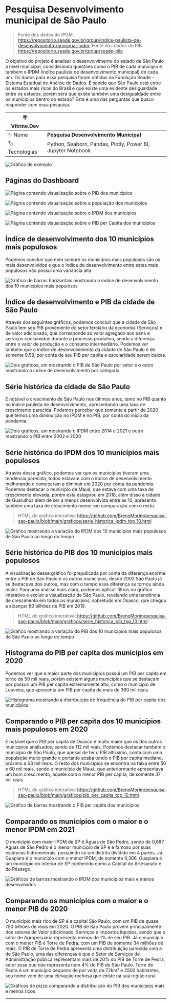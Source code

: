 # Pesquisa Desenvolvimento municipal de São Paulo

> Fonte dos dados do IPDM: <https://repositorio.seade.gov.br/group/indice-paulista-de-desenvolvimento-municipal-ipdm>; 
> Fonte dos dados do PIB: <https://repositorio.seade.gov.br/group/seade-pib>;

O objetivo do projeto é analisar o desenvolvimento do estado de São Paulo a nível municipal, considerando questões como o PIB de cada município e também o IPDM (indíce paulista de desenvolvimento municipal) de cada um. Os dados para essa pesquisa foram obtidos da Fundação Seade - Sistema Estadual de Análise de Dados. É sabido que São Paulo está entre os estados mais ricos do Brasil e que existe uma evidente desigualdade entre os estados, porém será que existe também uma desigualdade entre os municípios dentro do estado? Esta é uma das perguntas que busco responder com essa pesquisa.

| :placard: Vitrine.Dev |                                                             |
| --------------------- | ----------------------------------------------------------- |
| :sparkles: Nome       | **Pesquisa Desenvolvimento Municipal**                      |
| :label: Tecnologias   | Python, Seaborn, Pandas, Plotly, Power BI, Jupyter Notebook |

![Gráfico de exemplo](https://github.com/BrenoMorim/pesquisa-sao-paulo/blob/main/imagem-do-projeto.png?raw=true#vitrinedev)

## Páginas do Dashboard

![Página contendo visualização sobre o PIB dos municípios](https://github.com/BrenoMorim/pesquisa-sao-paulo/blob/main/paginas_dashboard/pib.png?raw=true)

![Página contendo visualização sobre a população dos municípios](https://github.com/BrenoMorim/pesquisa-sao-paulo/blob/main/paginas_dashboard/populacao.png?raw=true)

![Página contendo visualização sobre o IPDM dos municípios](https://github.com/BrenoMorim/pesquisa-sao-paulo/blob/main/paginas_dashboard/ipdm.png?raw=true)

![Página contendo visualização sobre o PIB per Capita dos municípios](https://github.com/BrenoMorim/pesquisa-sao-paulo/blob/main/paginas_dashboard/pib_per_capita.png?raw=true)

## Índice de desenvolvimento dos 10 municípios mais populosos

Podemos concluir que nem sempre os municípios mais populosos são os mais desenvolvidos e que o índice de desenvolvimento entre estes mais populosos não possui uma variância alta.

![Gráfico de barras horizontais mostrando o índice de desenvolvimento dos 10 municípios mais populosos](https://github.com/BrenoMorim/pesquisa-sao-paulo/blob/main/graficos/ipdm_10_mais_populosos.png?raw=true)

## Índice de desenvolvimento e PIB da cidade de São Paulo

Através dos seguintes gráficos, podemos concluir que a cidade de São Paulo tem seu PIB proveniente do setor terciário da economia (Serviços) e de valor adicionado, que corresponde ao valor agregado aos bens e serviços consumidos durante o processo produtivo, sendo a diferença entre o valor de produção e o consumo intermediário. Podemos ver também que o índice de desenvolvimento da cidade de São Paulo é de somente 0.59, por conta de seu PIB per capita e escolaridade serem baixas.

![Dois gráficos, um mostrando o PIB de São Paulo por setor e o outro mostrando o índice de desenvolvimento por categoria](https://github.com/BrenoMorim/pesquisa-sao-paulo/blob/main/graficos/desenvolvimento_sp.png?raw=true)

## Série histórica da cidade de São Paulo

É notável o crescimento de São Paulo nos últimos anos, tanto no PIB quanto no índice paulista de desenvolvimento, apresentando uma taxa de crescimento parecida. Podemos perceber que somente a partir de 2020 que temos uma diminuição no IPDM e no PIB, por conta do início da pandemia.

![Dois gráficos, um mostrando o IPDM entre 2014 e 2021 e outro mostrando o PIB entre 2002 e 2020](https://github.com/BrenoMorim/pesquisa-sao-paulo/blob/main/graficos/serie_historica_sp.png?raw=true)

## Série histórica do IPDM dos 10 municípios mais populosos

Através desse gráfico, podemos ver que os municípios tiveram uma tendência parecida, todos estavam com o índice de desenvolvimento melhorando e começaram a diminuir em 2020 por conta da pandemia. Podemos destacar o município de Mauá, que estava com uma taxa de crescimento elevada, porém esta estagnou em 2018, além disso a cidade de Guarulhos além de ser a menos desenvolvida entre as 10, apresenta também uma taxa de crescimento menor em comparação com o resto.

> HTML do gráfico interativo: <https://github.com/BrenoMorim/pesquisa-sao-paulo/blob/main/graficos/serie_historica_ipdm_top_10.html>

![Gráfico mostrando a variação do IPDM dos 10 municípios mais populosos de São Paulo ao longo do tempo](https://github.com/BrenoMorim/pesquisa-sao-paulo/blob/main/graficos/serie_historica_ipdm_top_10.png?raw=true)

## Série histórica do PIB dos 10 municípios mais populosos

A visualização desse gráfico foi prejudicada por conta da diferença enorme entre o PIB de São Paulo e os outros municípios, desde 2002 São Paulo já se destacava dos outros, mas com o tempo essa diferença se tornou ainda maior. Para uma análise mais clara, podemos aplicar filtros no gráfico interativo e excluir a visualização de São Paulo, revelando uma tendência de crescimento em todos os municípios, sobretudo em Osasco, que chegou a alcançar 80 bilhões de PIB em 2019.

> HTML do gráfico interativo: <https://github.com/BrenoMorim/pesquisa-sao-paulo/blob/main/graficos/serie_historica_pib_top_10.html>

![Gráfico mostrando a variação do PIB dos 10 municípios mais populosos de São Paulo ao longo do tempo](https://github.com/BrenoMorim/pesquisa-sao-paulo/blob/main/graficos/serie_historica_pib_top_10.png?raw=true)

## Histograma do PIB per capita dos municípios em 2020

Podemos ver que a maior parte dos municípios possui um PIB per capita em torno de 50 mil reais, porém existem alguns municípios que se destacam por possuir um PIB per capita extremamente alto, como o município de Louveira, que apresenta um PIB per capita de mais de 360 mil reais.

![Histograma mostrando a distribuição de frequência do PIB per capita dos municípios](https://github.com/BrenoMorim/pesquisa-sao-paulo/blob/main/graficos/histograma_pib_per_capita.png?raw=true)

## Comparando o PIB per capita dos 10 municípios mais populosos em 2020

É notável que o PIB per capita de Osasco é muito maior que os dos outros municípios analisados, sendo de 112 mil reais. Podemos destacar também o município de São Paulo, que apesar de ter o PIB altíssimo, conta com uma população muito grande e portanto acaba tendo o PIB per capita mediano, próximo a 63 mil reais. O resto dos municípios se encontra na faixa entre 50 e 60 mil reais, sendo o município de Mauá, que anteriormante apresentava um bom crescimento, aquele com o menor PIB per capita, de somente 37 mil reais.

> HTML do gráfico interativo: <https://github.com/BrenoMorim/pesquisa-sao-paulo/blob/main/graficos/pib_per_capita_top_10.html>

![Gráfico de barras mostrando o PIB per capita dos municípios](https://github.com/BrenoMorim/pesquisa-sao-paulo/blob/main/graficos/pib_per_capita_top_10.png?raw=true)

## Comparando os municípios com o maior e o menor IPDM em 2021

O município com maior IPDM de SP é Águas de São Pedro, sendo de 0,687. Águas de São Pedro é o menor município de SP e é famoso por suas estâncias hidrominerais, possuindo só um distrito dividido em 4 partes. Já Guapiara é o município com o menor IPDM, de somente 0,366. Guapiara é um município do interior de SP conhecido como a Capital do Artesanato e do Pêssego.

![Gráficos de barras mostrando o IPDM dos municípios mais e menos desenvolvidos](https://github.com/BrenoMorim/pesquisa-sao-paulo/blob/main/graficos/comparacao_ipdm.png?raw=true)

## Comparando os municípios com o maior e o menor PIB de 2020

O município mais rico de SP é a capital São Paulo, com um PIB de quase 750 bilhões de reais em 2020. O PIB de São Paulo provém principalmente dos setores de Valor adicionado, Serviços e Impostos líquidos, sendo que o setor de Agropecuária representa menos de 1% de seu PIB. Já o município com o menor PIB é Torre de Pedra, com um PIB de somente 34 milhões de reais. O PIB de Torre de Pedra apresenta uma distribuição parecida com a de São Paulo, uma das diferenças é que o Setor de Serviços de Administração pública representam mais de 20% do PIB de Torre de Pedra, setor esse que não representa nem 4% do PIB de São Paulo. Torre de Pedra é um município pequeno de por volta de 72km² e 2500 habitantes, seu nome vem de uma elevação rochosa que existe na sua região rural.

![Gráficos de pizza comparando a distribuição do PIB dos municípios mais e menos ricos](https://github.com/BrenoMorim/pesquisa-sao-paulo/blob/main/graficos/comparacao_pib.png?raw=true)

---
